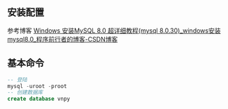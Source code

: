 ## 安装配置
参考博客
[Windows 安装MySQL 8.0 超详细教程(mysql 8.0.30)_windows安装mysql8.0_程序前行者的博客-CSDN博客](https://blog.csdn.net/m0_62808124/article/details/126769669)

## 基本命令
```sql
-- 登陆
mysql -uroot -proot
-- 创建数据库
create database vnpy
```